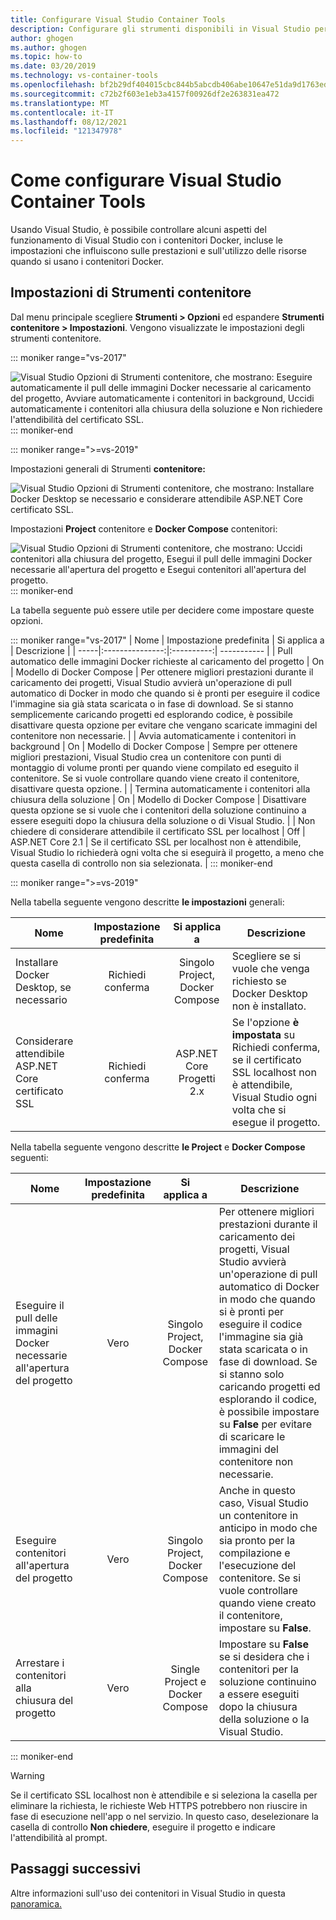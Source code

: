 ```yaml
---
title: Configurare Visual Studio Container Tools
description: Configurare gli strumenti disponibili in Visual Studio per l'uso dei contenitori Docker.
author: ghogen
ms.author: ghogen
ms.topic: how-to
ms.date: 03/20/2019
ms.technology: vs-container-tools
ms.openlocfilehash: bf2b29df404015cbc844b5abcdb406abe10647e51da9d1763ed50d5f9d6dbb13
ms.sourcegitcommit: c72b2f603e1eb3a4157f00926df2e263831ea472
ms.translationtype: MT
ms.contentlocale: it-IT
ms.lasthandoff: 08/12/2021
ms.locfileid: "121347978"
---
```

# <a name="how-to-configure-visual-studio-container-tools"></a>Come configurare Visual Studio Container Tools

Usando Visual Studio, è possibile controllare alcuni aspetti del funzionamento di Visual Studio con i contenitori Docker, incluse le impostazioni che influiscono sulle prestazioni e sull'utilizzo delle risorse quando si usano i contenitori Docker.

## <a name="container-tools-settings"></a>Impostazioni di Strumenti contenitore

Dal menu principale scegliere **Strumenti > Opzioni** ed espandere **Strumenti contenitore > Impostazioni**. Vengono visualizzate le impostazioni degli strumenti contenitore.

::: moniker range="vs-2017"

![Visual Studio Opzioni di Strumenti contenitore, che mostrano: Eseguire automaticamente il pull delle immagini Docker necessarie al caricamento del progetto, Avviare automaticamente i contenitori in background, Uccidi automaticamente i contenitori alla chiusura della soluzione e Non richiedere l'attendibilità del certificato SSL.](./media/overview/visual-studio-docker-tools-options.png)
::: moniker-end

::: moniker range=">=vs-2019"

Impostazioni generali di Strumenti **contenitore:**

![Visual Studio Opzioni di Strumenti contenitore, che mostrano: Installare Docker Desktop se necessario e considerare attendibile ASP.NET Core certificato SSL.](./media/configure-container-tools/tools-options-1.png)

Impostazioni **Project** contenitore e **Docker Compose** contenitori:

![Visual Studio Opzioni di Strumenti contenitore, che mostrano: Uccidi contenitori alla chiusura del progetto, Esegui il pull delle immagini Docker necessarie all'apertura del progetto e Esegui contenitori all'apertura del progetto.](./media/configure-container-tools/tools-options-2.png)
::: moniker-end

La tabella seguente può essere utile per decidere come impostare queste opzioni.

::: moniker range="vs-2017"
| Nome | Impostazione predefinita | Si applica a | Descrizione |
| -----|:---------------:|:----------:| ----------- |
| Pull automatico delle immagini Docker richieste al caricamento del progetto | On | Modello di Docker Compose | Per ottenere migliori prestazioni durante il caricamento dei progetti, Visual Studio avvierà un'operazione di pull automatico di Docker in modo che quando si è pronti per eseguire il codice l'immagine sia già stata scaricata o in fase di download. Se si stanno semplicemente caricando progetti ed esplorando codice, è possibile disattivare questa opzione per evitare che vengano scaricate immagini del contenitore non necessarie. |
| Avvia automaticamente i contenitori in background | On | Modello di Docker Compose | Sempre per ottenere migliori prestazioni, Visual Studio crea un contenitore con punti di montaggio di volume pronti per quando viene compilato ed eseguito il contenitore. Se si vuole controllare quando viene creato il contenitore, disattivare questa opzione. |
| Termina automaticamente i contenitori alla chiusura della soluzione | On | Modello di Docker Compose | Disattivare questa opzione se si vuole che i contenitori della soluzione continuino a essere eseguiti dopo la chiusura della soluzione o di Visual Studio. |
| Non chiedere di considerare attendibile il certificato SSL per localhost | Off | ASP.NET Core 2.1 | Se il certificato SSL per localhost non è attendibile, Visual Studio lo richiederà ogni volta che si eseguirà il progetto, a meno che questa casella di controllo non sia selezionata. |
::: moniker-end

::: moniker range=">=vs-2019"

Nella tabella seguente vengono descritte **le impostazioni** generali:

| Nome | Impostazione predefinita | Si applica a | Descrizione |
| -----|:---------------:|:----------:| ----------- |
| Installare Docker Desktop, se necessario | Richiedi conferma | Singolo Project, Docker Compose | Scegliere se si vuole che venga richiesto se Docker Desktop non è installato. |
| Considerare attendibile ASP.NET Core certificato SSL | Richiedi conferma | ASP.NET Core Progetti 2.x | Se l'opzione **è impostata** su Richiedi conferma, se il certificato SSL localhost non è attendibile, Visual Studio ogni volta che si esegue il progetto. |

Nella tabella seguente vengono descritte **le Project** e **Docker Compose** seguenti:

| Nome | Impostazione predefinita | Si applica a | Descrizione |
| -----|:---------------:|:----------:| ----------- |
| Eseguire il pull delle immagini Docker necessarie all'apertura del progetto | Vero | Singolo Project, Docker Compose | Per ottenere migliori prestazioni durante il caricamento dei progetti, Visual Studio avvierà un'operazione di pull automatico di Docker in modo che quando si è pronti per eseguire il codice l'immagine sia già stata scaricata o in fase di download. Se si stanno solo caricando progetti ed esplorando il codice, è possibile impostare su **False** per evitare di scaricare le immagini del contenitore non necessarie. |
| Eseguire contenitori all'apertura del progetto | Vero | Singolo Project, Docker Compose | Anche in questo caso, Visual Studio un contenitore in anticipo in modo che sia pronto per la compilazione e l'esecuzione del contenitore. Se si vuole controllare quando viene creato il contenitore, impostare su **False**. |
| Arrestare i contenitori alla chiusura del progetto | Vero | Single Project e Docker Compose | Impostare su **False** se si desidera che i contenitori per la soluzione continuino a essere eseguiti dopo la chiusura della soluzione o la Visual Studio. |

::: moniker-end
> [!WARNING]
> Se il certificato SSL localhost non è attendibile e si seleziona la casella per eliminare la richiesta, le richieste Web HTTPS potrebbero non riuscire in fase di esecuzione nell'app o nel servizio. In questo caso, deselezionare la casella di controllo **Non chiedere**, eseguire il progetto e indicare l'attendibilità al prompt.

## <a name="next-steps"></a>Passaggi successivi

Altre informazioni sull'uso dei contenitori in Visual Studio in questa [panoramica.](overview.md)